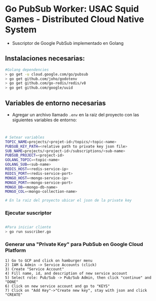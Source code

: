 # Go PubSub Worker: USAC Squid Games - Distributed Cloud Native System

- Suscriptor de Google PubSub implementado en Golang


## Instalaciones necesarias:

```bash
#Golang dependencies
> go get -u cloud.google.com/go/pubsub
> go get github.com/joho/godotenv
> go get github.com/go-redis/redis/v8
> go get github.com/google/uuid
```

## Variables de entorno necesarias

- Agregar un archivo llamado `.env` en la raiz del proyecto con las siguientes variables de entorno:

```bash


# Setear variables
TOPIC_NAME=projects/<projet-id>/topics/<topic-name>
PUBSUB_KEY_PATH=<relative path to private key json file>
SUB_NAME=projects/<project-id>/subscriptions/<sub-name>
PUBSUB_PROJECT=<project-id>
GOLANG_TOPIC=<topic-name>
GOLANG_SUB=<sub-name>
REDIS_HOST=<redis-service-ip>
REDIS_PORT=<redis-service-port>
MONGO_HOST=<mongo-service-ip>
MONGO_PORT=<mongo-service-port>
MONGO_DB=<mongo-db-name>
MONGO_COL=<mongo-collection-name>

# En la raiz del proyecto ubicar el json de la private key 

```

### Ejecutar suscriptor

```bash

#Para iniciar cliente
> go run suscriber.go

```

### Generar una "Private Key" para PubSub en Google Cloud Platform

    1) Go to GCP and click on hamburger menu
    2) IAM & Admin -> Service Accounts (click)
    3) Create "Service Account"
    4) Fill name, id, and description of new service account
    5) Select role: Pub/Sub -> Pub/Sub Admin, then click "continue" and "DONE"
    6) Click on new service account and go to "KEYS"
    7) Click on "Add Key"->"Create new key", stay with json and click "CREATE"